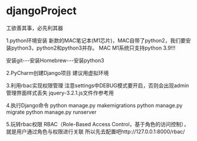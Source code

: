 # djangoProject
工欲善其事，必先利其器

1.python环境安装
新款的MAC笔记本(M1芯片)，MAC自带了python2，我们要安装python3，python2和python3并存。
MAC M1系统只支持python 3.9!!!

安装git---安装Homebrew---安装python3


2.PyCharm创建Django项目
建议用虚拟环境


3.利用rbac实现权限管理
注意settings中DEBUG模式要开启，否则会出现admin管理界面样式丢失
jquery-3.2.1.js文件作参考用


4.执行Django命令
python manage.py makemigrations
python manage.py migrate
python manage.py runserver


5.玩转rbac权限
RBAC（Role-Based Access Control，基于角色的访问控制），就是用户通过角色与权限进行关联
所以先去配置吧http://127.0.0.1:8000/rbac/

